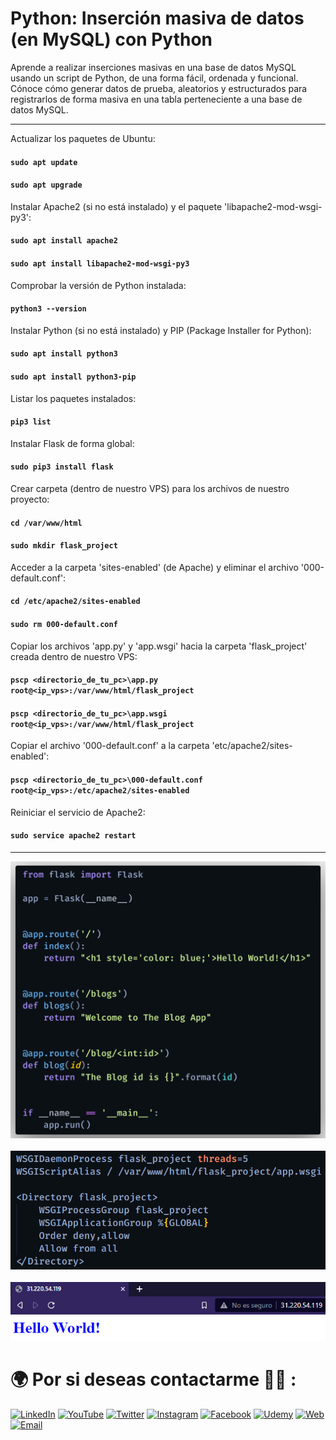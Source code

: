 # Python: Inserción masiva de datos (en MySQL) con Python

Aprende a realizar inserciones masivas en una base de datos MySQL usando un script de Python, de una forma fácil, ordenada y funcional. Cónoce cómo generar datos de prueba, aleatorios y estructurados para registrarlos de forma masiva en una tabla perteneciente a una base de datos MySQL.

<hr/>

Actualizar los paquetes de Ubuntu:

#### `sudo apt update`
#### `sudo apt upgrade`

Instalar Apache2 (si no está instalado) y el paquete 'libapache2-mod-wsgi-py3':

#### `sudo apt install apache2`
#### `sudo apt install libapache2-mod-wsgi-py3`

Comprobar la versión de Python instalada:

#### `python3 --version`

Instalar Python (si no está instalado) y PIP (Package Installer for Python):

#### `sudo apt install python3`
#### `sudo apt install python3-pip`

Listar los paquetes instalados:

#### `pip3 list`

Instalar Flask de forma global:

#### `sudo pip3 install flask`

Crear carpeta (dentro de nuestro VPS) para los archivos de nuestro proyecto:

#### `cd /var/www/html`
#### `sudo mkdir flask_project`

Acceder a la carpeta 'sites-enabled' (de Apache) y eliminar el archivo '000-default.conf':

#### `cd /etc/apache2/sites-enabled`
#### `sudo rm 000-default.conf`

Copiar los archivos 'app.py' y 'app.wsgi' hacia la carpeta 'flask_project' creada dentro de nuestro VPS:

#### `pscp <directorio_de_tu_pc>\app.py root@<ip_vps>:/var/www/html/flask_project`

#### `pscp <directorio_de_tu_pc>\app.wsgi root@<ip_vps>:/var/www/html/flask_project`

Copiar el archivo '000-default.conf' a la carpeta 'etc/apache2/sites-enabled':

#### `pscp <directorio_de_tu_pc>\000-default.conf root@<ip_vps>:/etc/apache2/sites-enabled`

Reiniciar el servicio de Apache2:

#### `sudo service apache2 restart`

<hr/>

![](./preview1.png)
<br/><br/>
![](./preview2.PNG)
<br/><br/>
![](./preview3.PNG)

# 🌍 Por si deseas contactarme 👨‍💻 :

[![LinkedIn](https://img.shields.io/badge/LinkedIn-Oscar_Garcia-0077B5?style=for-the-badge&logo=linkedin&logoColor=white&labelColor=101010)](https://pe.linkedin.com/in/uskokrum2010)
[![YouTube](https://img.shields.io/badge/YouTube-UskoKruM2010-FF0000?style=for-the-badge&logo=youtube&logoColor=white&labelColor=101010)](https://youtube.com/uskokrum2010)
[![Twitter](https://img.shields.io/badge/Twitter-@uskokrum2010-1DA1F2?style=for-the-badge&logo=twitter&logoColor=white&labelColor=101010)](https://twitter.com/uskokrum2010)
[![Instagram](https://img.shields.io/badge/Instagram-@uskokrum2010-E4405F?style=for-the-badge&logo=instagram&logoColor=white&labelColor=101010)](https://instagram.com/uskokrum2010)
[![Facebook](https://img.shields.io/badge/Facebook-@uskokrum2010-1877F2?style=for-the-badge&logo=facebook&logoColor=white&labelColor=101010)](https://facebook.com/uskokrum2010)
[![Udemy](https://img.shields.io/badge/Udemy-Oscar_Garcia-EC5252?style=for-the-badge&logo=udemy&logoColor=white&labelColor=101010)](https://www.udemy.com/course/sql-para-administracion-de-bases-de-datos-con-mysql/)
[![Web](https://img.shields.io/badge/My_Website-uskokrum2010.com-14a1f0?style=for-the-badge&logo=dev.to&logoColor=white&labelColor=101010)](https://uskokrum2010.com)
[![Email](https://img.shields.io/badge/uskokrum2010@gmail.com-mi_email_personal-D14836?style=for-the-badge&logo=gmail&logoColor=white&labelColor=101010)](mailto:uskokrum2010@gmail.com)